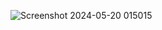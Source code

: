 
![Screenshot 2024-05-20 015015](https://github.com/p8p671/ZYNQ_DEVBOARD/assets/76397817/4193a9ec-389e-42bb-935c-1d49e746e7c9)
